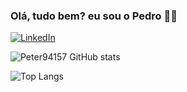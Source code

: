 ### Olá, tudo bem? eu sou o Pedro 👋😄


[![LinkedIn](https://img.shields.io/badge/LinkedIn-0077B5?style=for-the-badge&logo=linkedin&logoColor=white)](https://www.linkedin.com/in/pedro-l-57bb93168/)

![Peter94157 GitHub stats](https://github-readme-stats.vercel.app/api?username=Peter94157&show_icons=true&theme=radical)

![Top Langs](https://github-readme-stats.vercel.app/api/top-langs/?username=Peter94157&hide=javascript,html)

<!--
**Peter94157/Peter94157** is a ✨ _special_ ✨ repository because its `README.md` (this file) appears on your GitHub profile.

Here are some ideas to get you started:

- 🔭 I’m currently working on ...
- 🌱 I’m currently learning ...
- 👯 I’m looking to collaborate on ...
- 🤔 I’m looking for help with ...
- 💬 Ask me about ...
- 📫 How to reach me: ...
- 😄 Pronouns: ...
- ⚡ Fun fact: ...
-->
